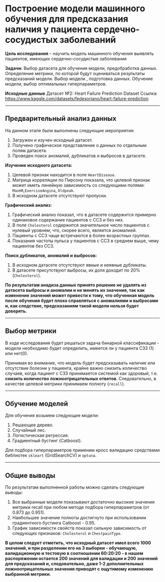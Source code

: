 # Построение модели машинного обучения для предсказания наличия у пациента сердечно-сосудистых заболеваний

__Цель исследования__ – научить модель машинного обучения выявлять пациентов, имеющих сердечно-сосудистые заболевания

__Задачи:__
Выбор датасета для обучения модели, предобработка данных. 
Определение метрики, по которой будут оцениваться результаты предсказаний модели.
Выбор модели , подготовка данных. 
Обучение модели, выбор оптимальных гиперпараметров. 

__Исходные данные__
Датасет №2: Heart Failure Prediction Dataset
Ссылка: https://www.kaggle.com/datasets/fedesoriano/heart-failure-prediction

___

## Предварительный анализ данных

На данном этапе были выполнены следующие мероприятия:
1. Загружен и изучен исходный датасет.
2. Получено графическое представление о данных по отдельным полям датасета.
3. Проведен поиск аномалий, дубликатов и выбросов в датасете.

__Изучение исходного датасета:__
1. Целевой признак находится в поле `HeartDisease`.
2. Матрица корреляции по Пирсону показала, что целевой признак может иметь линейную зависимость со следующими полями: `MaxHR`,`ExerciseAngina`, `Oldpeak`.
3. В исходном датасете отсутствуют пропуски.

__Графический анализ:__
1. Графический анализ показал, что в датасете содержится примерно одинаковое содержание пациентов с ССЗ и без них.
2. В поле `Cholesterol` содержится значительное число пациентов с нулевый уровнем, что, скорее всего, является аномалией.
3. Пациенты с ССЗ чаще встречаются в более возрастных группах.
4. Показания частоты пульса у пациентов с ССЗ в среднем выше, чему пациентов без ССЗ.

__Поиск дубликатов, аномалий и выбросов:__
1. В исходном датасете отсутствуют явные и неявные дубликаты.
2. В датасете присутствуют выбросы, их доля доходит по 20% (`Cholesterol`).


__По результатам анадиза данных принято решение не удалять из датасета выбросы и аномалии и не менять их значения, так как изменение значений может привести к тому, что обученная модель после обучения будет плохо справляться с аномалиями и выбросами и, как следствие, предсказаниям такой модели нельзя будет доверять.__

___

## Выбор метрики

В ходе исследования будет решаться задача бинарной классификации - модели необходимо будет определить, имеется ли у пациента СЗЗ (1) или нет(0).

Принимая во внимание, что модель будет предсказывать наличие или отсутствие болезни у пациента, крайне важно снизить количество случаев, когда пациент с СЗЗ принимается системой как здоровый, т.е. __снизить количество ложноотрицательных ответов__. Следовательно, в качестве целевой метрики принимаем полноту (`recall`).

___

## Обучение моделей

Для обучения возьмем следующие модели:
1. Решающее дерево.
2. Случайный лес.
3. Логистическая регрессия.
4. Градиентный бустинг (Catboost).

Для подбора гиперпараметров применим кросс валидацию средствами библиотек `skleart` (GridSearchCV) и `optuna`.

___

## Общие выводы

По результатам выполненной работы можно сделать следующие выводы:
1. Все выбранные модели показывают достаточно высокие значения метрики recall при любом методе подбора гиперпараметров (от 0.873 до 0.951).
2. Наибольшее значение полноты достигнуто при использовании градиентного бустинга Catboost - 0.95.
3. График зависимости свойств показал сильную зависимость от следующих признаков: `Cholesterol` и `ChestpainType`.

__В целом следует отметить, что исходный датасет имел всего 1000 значений, и при разделении его на 3 выборки - обучающую, валидационную и тестовую в соотношении 60:20:20 - в нашем распоряжении остается 200 значений для валидации и 200 значений для предсказаний и, следовательно, даже 1-2 дополнительных ложноотрицательных значения приводят с ощутимому изменению выбранной метрики.__

